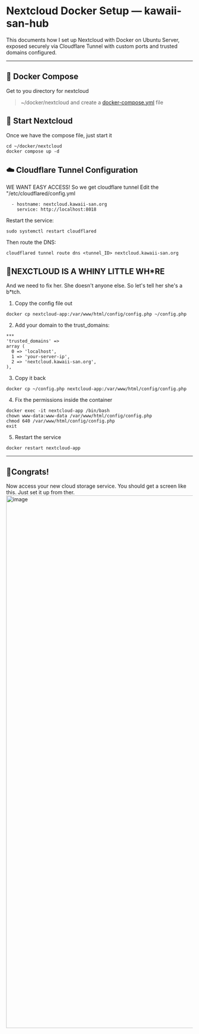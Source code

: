 # Nextcloud Docker Setup — kawaii-san-hub

This documents how I set up Nextcloud with Docker on Ubuntu Server, exposed securely via Cloudflare Tunnel with custom ports and trusted domains configured.

---

## 🐳 Docker Compose
Get to you directory for nextcloud
> ~/docker/nextcloud
and create a [docker-compose.yml](./docker-compose.yml) file

## 🚀 Start Nextcloud
Once we have the compose file, just start it
```
cd ~/docker/nextcloud
docker compose up -d
```

## ☁️ Cloudflare Tunnel Configuration
WE WANT EASY ACCESS! So we get cloudflare tunnel
Edit the "/etc/cloudflared/config.yml
```
  - hostname: nextcloud.kawaii-san.org
    service: http://localhost:8018
```
Restart the service:
```
sudo systemctl restart cloudflared
```
Then route the DNS:
```
cloudflared tunnel route dns <tunnel_ID> nextcloud.kawaii-san.org
```

## 🔵NEXCTLOUD IS A WHINY LITTLE WH*RE
And we need to fix her. She doesn't anyone else. So let's tell her she's a b*tch.
1. Copy the config file out
```
docker cp nextcloud-app:/var/www/html/config/config.php ~/config.php
```
2. Add your domain to the trust_domains:
```
***
'trusted_domains' =>
array (
  0 => 'localhost',
  1 => 'your-server-ip',
  2 => 'nextcloud.kawaii-san.org',
),
```
3. Copy it back
```
docker cp ~/config.php nextcloud-app:/var/www/html/config/config.php
```
4. Fix the permissions inside the container
```
docker exec -it nextcloud-app /bin/bash
chown www-data:www-data /var/www/html/config/config.php
chmod 640 /var/www/html/config/config.php
exit
```
5. Restart the service
```
docker restart nextcloud-app
```

---

## 🎉Congrats!
Now access your new cloud storage service.
You should get a screen like this. Just set it up from ther.
<img width="2560" height="1440" alt="image" src="https://github.com/user-attachments/assets/a99962e1-6632-4ecf-b531-6f2f00fe3f91" />
